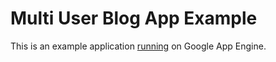 # Multi User Blog App Example

This is an example application [running](http://multiuserblogapp.appspot.com/)
on Google App Engine.
